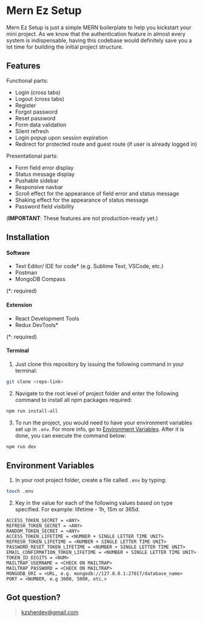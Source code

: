 # Mern Ez Setup

Mern Ez Setup is just a simple MERN boilerplate to help you kickstart your mini project. As we know that the authentication feature in almost every system is indispensable, having this codebase would definitely save you a lot time for building the initial project structure.

## Features

Functional parts:

- Login (cross tabs)
- Logout (cross tabs)
- Register
- Forgot password
- Reset password
- Form data validation
- Silent refresh
- Login popup upon session expiration
- Redirect for protected route and guest route (if user is already logged in)

Presentational parts:

- Form field error display
- Status message display
- Pushable sidebar
- Responsive navbar
- Scroll effect for the appearance of field error and status message
- Shaking effect for the appearance of status message
- Password field visibility

(**IMPORTANT**: These features are not production-ready yet.)

## Installation

#### Software

- Text Editor/ IDE for code* (e.g. Sublime Text, VSCode, etc.)
- Postman
- MongoDB Compass

(*: required)

#### Extension

- React Development Tools
- Redux DevTools*

(*: required)

#### Terminal

1. Just clone this repository by issuing the following command in your terminal:

```bash
git clone <repo-link>
```

2. Navigate to the root level of project folder and enter the following command to install all npm packages required:

```bash
npm run install-all
```

3. To run the project, you would need to have your environment variables set up in `.env`. For more info, go to [Environment Variables](#environment-variables). After it is done, you can execute the command below:

```bash
npm run dev
```

## Environment Variables

1. In your root project folder, create a file called `.env` by typing:

```bash
touch .env
```

2. Key in the value for each of the following values based on type specified. For example: lifetime - 1h, 15m or 365d.

```text
ACCESS_TOKEN_SECRET = <ANY>
REFRESH_TOKEN_SECRET = <ANY>
RANDOM_TOKEN_SECRET = <ANY>
ACCESS_TOKEN_LIFETIME = <NUMBER + SINGLE LETTER TIME UNIT>
REFRESH_TOKEN_LIFETIME = <NUMBER + SINGLE LETTER TIME UNIT>
PASSWORD_RESET_TOKEN_LIFETIME = <NUMBER + SINGLE LETTER TIME UNIT>
EMAIL_CONFIRMATION_TOKEN_LIFETIME = <NUMBER + SINGLE LETTER TIME UNIT>
TOKEN_ID_DIGITS = <NUM>
MAILTRAP_USERNAME = <CHECK ON MAILTRAP>
MAILTRAP_PASSWORD = <CHECK ON MAILTRAP>
MONGODB_URI = <URL, e.g. mongodb://127.0.0.1:27017/database_name>
PORT = <NUMBER, e.g 3000, 5000, etc.>
```

## Got question?

> kzsherdev@gmail.com
